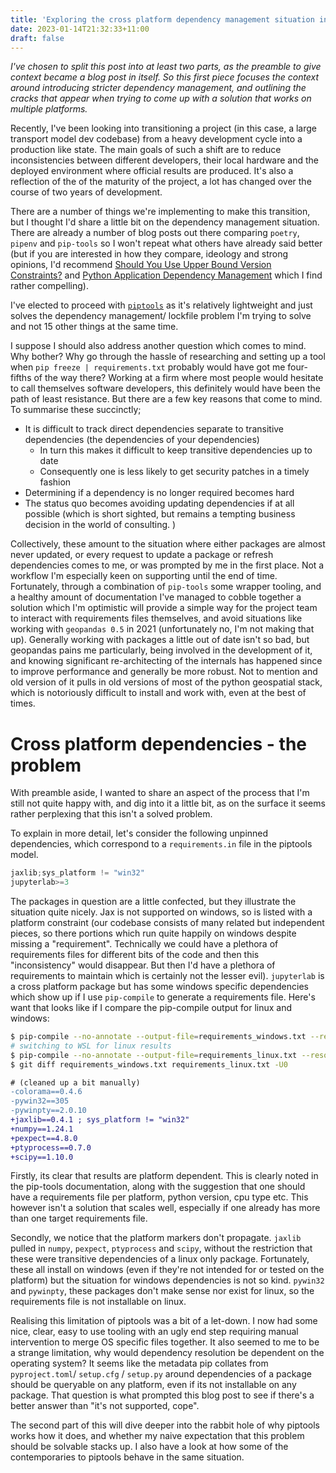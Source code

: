 ```yaml
---
title: 'Exploring the cross platform dependency management situation in Python: piptools'
date: 2023-01-14T21:32:33+11:00
draft: false
---
```


*I've chosen to split this post into at least two parts, as the preamble to give context became a blog post in itself.
So this first piece focuses the context around introducing stricter dependency management, and outlining the cracks that
appear when trying to come up with a solution that works on multiple platforms.*

Recently, I've been looking into transitioning a project (in this case, a large transport model dev codebase) from a
heavy development cycle into a production like state. The main goals of such a shift are to reduce inconsistencies
between different developers, their local hardware and the deployed environment where official results are produced.
It's also a reflection of the of the maturity of the project, a lot has changed over the course of two years of
development.

There are a number of things we're implementing to make this transition, but I thought I'd share a little bit on the
dependency management situation. There are already a number of blog posts out there comparing `poetry`, `pipenv` and
`pip-tools` so I won't repeat what others have already said better (but if you are interested in how they compare,
ideology and strong opinions, I'd recommend
[Should You Use Upper Bound Version Constraints?](https://iscinumpy.dev/post/bound-version-constraints/) and
[Python Application Dependency Management](https://hynek.me/articles/python-app-deps-2018/) which I find rather
compelling).

I've elected to proceed with [`piptools`](https://pip-tools.readthedocs.io/en/latest/) as it's relatively lightweight
and just solves the dependency management/ lockfile problem I'm trying to solve and not 15 other things at the same
time.

I suppose I should also address another question which comes to mind. Why bother? Why go through the hassle of
researching and setting up a tool when `pip freeze | requirements.txt` probably would have got me four-fifths of the way
there? Working at a firm where most people would hesitate to call themselves software developers, this definitely would
have been the path of least resistance. But there are a few key reasons that come to mind. To summarise these
succinctly;

- It is difficult to track direct dependencies separate to transitive dependencies (the dependencies of your
  dependencies)
  - In turn this makes it difficult to keep transitive dependencies up to date
  - Consequently one is less likely to get security patches in a timely fashion
- Determining if a dependency is no longer required becomes hard
- The status quo becomes avoiding updating dependencies if at all possible (which is short sighted, but remains a
  tempting business decision in the world of consulting. )

Collectively, these amount to the situation where either packages are almost never updated, or every request to update a
package or refresh dependencies comes to me, or was prompted by me in the first place. Not a workflow I'm especially
keen on supporting until the end of time. Fortunately, through a combination of `pip-tools` some wrapper tooling, and a
healthy amount of documentation I've managed to cobble together a solution which I'm optimistic will provide a simple
way for the project team to interact with requirements files themselves, and avoid situations like working with
`geopandas 0.5` in 2021 (unfortunately no, I'm not making that up). Generally working with packages a little out of date
isn't so bad, but geopandas pains me particularly, being involved in the development of it, and knowing significant
re-architecting of the internals has happened since to improve performance and generally be more robust. Not to mention
and old version of it pulls in old versions of most of the python geospatial stack, which is notoriously difficult to
install and work with, even at the best of times.

# Cross platform dependencies - the problem

With preamble aside, I wanted to share an aspect of the process that I'm still not quite happy with, and dig into it a
little bit, as on the surface it seems rather perplexing that this isn't a solved problem.

To explain in more detail, let's consider the following unpinned dependencies, which correspond to a `requirements.in`
file in the piptools model.

<!-- TODO, find a way to render code block titles -->

```python {title="requirements.in"}
jaxlib;sys_platform != "win32"
jupyterlab>=3
```

The packages in question are a little confected, but they illustrate the situation quite nicely. Jax is not supported on
windows, so is listed with a platform constraint (our codebase consists of many related but independent pieces, so there
portions which run quite happily on windows despite missing a "requirement". Technically we could have a plethora of
requirements files for different bits of the code and then this "inconsistency" would disappear. But then I'd have a
plethora of requirements to maintain which is certainly not the lesser evil). `jupyterlab` is a cross platform package
but has some windows specific dependencies which show up if I use `pip-compile` to generate a requirements file. Here's
want that looks like if I compare the pip-compile output for linux and windows:

```bash
$ pip-compile --no-annotate --output-file=requirements_windows.txt --resolver=backtracking requirements.in
# switching to WSL for linux results
$ pip-compile --no-annotate --output-file=requirements_linux.txt --resolver=backtracking requirements.in
$ git diff requirements_windows.txt requirements_linux.txt -U0
```

```diff
# (cleaned up a bit manually)
-colorama==0.4.6
-pywin32==305
-pywinpty==2.0.10
+jaxlib==0.4.1 ; sys_platform != "win32"
+numpy==1.24.1
+pexpect==4.8.0
+ptyprocess==0.7.0
+scipy==1.10.0
```

Firstly, its clear that results are platform dependent. This is clearly noted in the pip-tools documentation, along with
the suggestion that one should have a requirements file per platform, python version, cpu type etc. This however isn't a
solution that scales well, especially if one already has more than one target requirements file.

Secondly, we notice that the platform markers don't propagate. `jaxlib` pulled in `numpy`, `pexpect`, `ptyprocess` and
`scipy`, without the restriction that these were transitive dependencies of a linux only package. Fortunately, these all
install on windows (even if they're not intended for or tested on the platform) but the situation for windows
dependencies is not so kind. `pywin32` and `pywinpty`, these packages don't make sense nor exist for linux, so the
requirements file is not installable on linux.

Realising this limitation of piptools was a bit of a let-down. I now had some nice, clear, easy to use tooling with an
ugly end step requiring manual intervention to merge OS specific files together. It also seemed to me to be a strange
limitation, why would dependency resolution be dependent on the operating system? It seems like the metadata pip
collates from `pyproject.toml`/ `setup.cfg` / `setup.py` around dependencies of a package should be queryable on any
platform, even if its not installable on any package. That question is what prompted this blog post to see if there's a
better answer than "it's not supported, cope".

The second part of this will dive deeper into the rabbit hole of why piptools works how it does, and whether my naive
expectation that this problem should be solvable stacks up. I also have a look at how some of the contemporaries to
piptools behave in the same situation.
